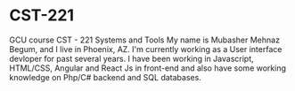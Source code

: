 # CST-221
GCU course CST - 221 Systems and Tools
My name is Mubasher Mehnaz Begum, and I live in Phoenix, AZ. 
I'm currently working as a User interface devloper for past several years.
I have been working in Javascript, HTML/CSS, Angular and React Js in front-end 
and also have some working knowledge on Php/C# backend and SQL databases.
